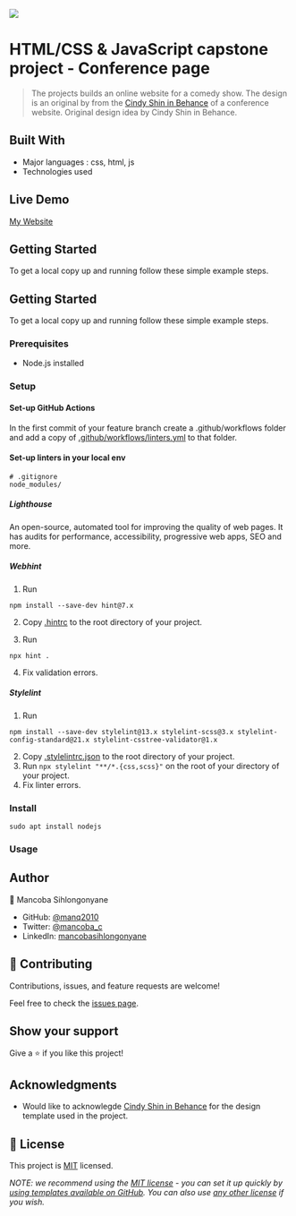 ![](https://img.shields.io/badge/Microverse-blueviolet)

# HTML/CSS & JavaScript capstone project - Conference page

> The projects builds an online website for a comedy show. The design is an original by from the [Cindy Shin in Behance](https://www.behance.net/gallery/29845175/CC-Global-Summit-2015) of a conference website. Original design idea by Cindy Shin in Behance.

## Built With

- Major languages : css, html, js
- Technologies used

## Live Demo

[My Website](https://manq2010.github.io/HTML-CSS-JavaScript-capstone-project-1/)

## Getting Started

To get a local copy up and running follow these simple example steps.

## Getting Started

To get a local copy up and running follow these simple example steps.

### Prerequisites

- Node.js installed

### Setup

#### Set-up GitHub Actions

In the first commit of your feature branch create a .github/workflows folder and add a copy of [.github/workflows/linters.yml](https://github.com/microverseinc/linters-config/blob/master/html-css/.github/workflows/linters.yml) to that folder.

#### Set-up linters in your local env

```
# .gitignore
node_modules/
```

##### Lighthouse

An open-source, automated tool for improving the quality of web pages. It has audits for performance, accessibility, progressive web apps, SEO and more.

##### Webhint

1. Run

```
npm install --save-dev hint@7.x
```

2. Copy [.hintrc](https://github.com/microverseinc/linters-config/blob/master/html-css/.hintrc) to the root directory of your project.

1. Run

```
npx hint .
```

4. Fix validation errors.

##### Stylelint

1. Run

```
npm install --save-dev stylelint@13.x stylelint-scss@3.x stylelint-config-standard@21.x stylelint-csstree-validator@1.x
```

2. Copy [.stylelintrc.json](https://github.com/microverseinc/linters-config/blob/master/html-css/.stylelintrc.json) to the root directory of your project.
1. Run `npx stylelint "**/*.{css,scss}"` on the root of your directory of your project.
1. Fix linter errors.

### Install

```
sudo apt install nodejs
```

### Usage

## Author

👤 Mancoba Sihlongonyane

- GitHub: [@manq2010](https://github.com/manq2010)
- Twitter: [@mancoba_c](https://twitter.com/mancoba_c)
- LinkedIn: [mancobasihlongonyane](https://linkedin.com/in/mancobasihlongonyane)

## 🤝 Contributing

Contributions, issues, and feature requests are welcome!

Feel free to check the [issues page](../../issues/).

## Show your support

Give a ⭐️ if you like this project!

## Acknowledgments

 - Would like to acknowlegde [Cindy Shin in Behance](https://www.behance.net/gallery/29845175/CC-Global-Summit-2015) for the design template used in the project.

## 📝 License

This project is [MIT](./MIT.md) licensed.

_NOTE: we recommend using the [MIT license](https://choosealicense.com/licenses/mit/) - you can set it up quickly by [using templates available on GitHub](https://docs.github.com/en/communities/setting-up-your-project-for-healthy-contributions/adding-a-license-to-a-repository). You can also use [any other license](https://choosealicense.com/licenses/) if you wish._
